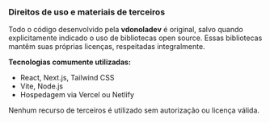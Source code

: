 ### Direitos de uso e materiais de terceiros

Todo o código desenvolvido pela **vdonoladev** é original, salvo quando explicitamente indicado o uso de bibliotecas open source.
Essas bibliotecas mantêm suas próprias licenças, respeitadas integralmente.

**Tecnologias comumente utilizadas:**

* React, Next.js, Tailwind CSS
* Vite, Node.js
* Hospedagem via Vercel ou Netlify

Nenhum recurso de terceiros é utilizado sem autorização ou licença válida.